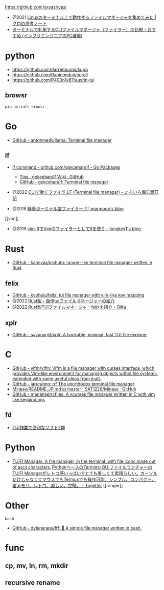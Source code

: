 https://github.com/sxyazi/yazi

- @2021 [Linuxのターミナル上で動作するファイルマネージャを集めてみた | クロの思考ノート](http://note.kurodigi.com/terminal-file-manager/)
- [ターミナルで利用するCLIファイルマネージャ（ファイラー）の比較・おすすめ [インフラエンジニアのPC環境]](https://pc.oreda.net/software/filer/terminal)

# python

- https://github.com/darrenburns/kupo
- https://github.com/Raniconduh/scroll
- https://github.com/P403n1x87/austin-tui

## browsr

```sh
pip install browsr
```

# Go

- [GitHub - antonmedv/llama: Terminal file manager](https://github.com/antonmedv/llama)

## lf

- [lf command - github.com/gokcehan/lf - Go Packages](https://pkg.go.dev/github.com/gokcehan/lf)

  - [Tips · gokcehan/lf Wiki · GitHub](https://github.com/gokcehan/lf/wiki/Tips)
  - [GitHub - gokcehan/lf: Terminal file manager](https://github.com/gokcehan/lf)

- @2022 [CUIで動くファイラ LF (Terminal file manager) - いろいろ備忘録日記](https://devlights.hatenablog.com/entry/2022/01/21/073000)
- @2018 [軽量ターミナル型ファイラー lf | marmooo's blog](https://marmooo.blogspot.com/2018/04/lf.html)

[[vim]]

- @2019 [vim-lfでVimのファイラーとしてlfを使う - longkey1's blog](https://blog.longkey1.net/2019/10/19/vim-lf/)

# Rust

- [GitHub - kamiyaa/joshuto: ranger-like terminal file manager written in Rust](https://github.com/kamiyaa/joshuto)

## felix

- [GitHub - kyoheiu/felix: tui file manager with vim-like key mapping](https://github.com/kyoheiu/felix)
- @2022 [Rust製・自作tuiファイルマネージャーの紹介](https://zenn.dev/kyoheiu/articles/85a2ff86a146b6)
- @2022 [Rust製TUIファイルマネージャーfelixを紹介 - Qiita](https://qiita.com/GreasySlug/items/147d572a3d055f73b26f)

## xplr

- [GitHub - sayanarijit/xplr: A hackable, minimal, fast TUI file explorer](https://github.com/sayanarijit/xplr)

# C

- [GitHub - vifm/vifm: Vifm is a file manager with curses interface, which provides Vim-like environment for managing objects within file systems, extended with some useful ideas from mutt.](https://github.com/vifm/vifm)
- [GitHub - jarun/nnn: n³ The unorthodox terminal file manager](https://github.com/jarun/nnn)
- [Minase/README_JP.md at master · SAT1226/Minase · GitHub](https://github.com/SAT1226/Minase/blob/master/README_JP.md)
- [GitHub - mananapr/cfiles: A ncurses file manager written in C with vim like keybindings](https://github.com/mananapr/cfiles)

## fd

- [TUI作業で便利なソフト2題](https://www.slideshare.net/shimadah/tui2)

# Python

- [TUIFI Manager: A file manager, in the terminal, with file icons made out of ascii characters.](https://lunduke.substack.com/p/tuifi-manager-a-file-manager-in-the)
  [PythonベースのTerminal GUIファイルランチャーのTUIFI Managerがレトロ感いっぱいでとても美しくて素晴らしい。カーソルだけじゃなくてマウスでもTermuxでも操作可能。シンプル、コンパクト、省メモリ、レトロ、美しい。完璧。 - Togetter](https://togetter.com/li/2031257)
  [[ranger]]

# Other

`bash`

- [GitHub - dylanaraps/fff: 📁 A simple file manager written in bash.](https://github.com/dylanaraps/fff)

# func

## cp, mv, ln, rm, mkdir

## recursive rename
